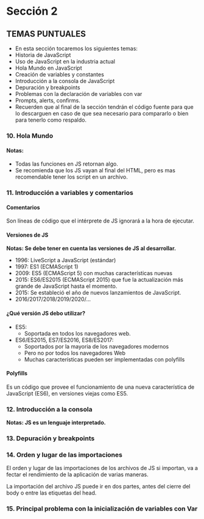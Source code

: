 # **Sección 2**
## **TEMAS PUNTUALES**

- En esta sección tocaremos los siguientes temas:
- Historia de JavaScript
- Uso de JavaScript en la industria actual
- Hola Mundo en JavaScript
- Creación de variables y constantes
- Introducción a la consola de JavaScript
- Depuración y breakpoints
- Problemas con la declaración de variables con var
- Prompts, alerts, confirms.
- Recuerden que al final de la sección tendrán el código fuente para que lo descarguen en caso de que sea necesario para compararlo o bien para tenerlo como respaldo.

### **10. Hola Mundo**

#### **Notas:**
- Todas las funciones en JS retornan algo.
- Se recomienda que los JS vayan al final del HTML, pero es mas recomendable tener los script en un archivo.

### **11. Introducción a variables y comentarios**

#### **Comentarios**

Son líneas de código que el intérprete de JS ignorará a la hora de ejecutar.

#### **Versiones de JS**
**Notas: Se debe tener en cuenta las versiones de JS al desarrollar.**
- 1996: LiveScript a JavaScript (estándar)
- 1997: ES1 (ECMAScript 1)
- 2009: ES5 (ECMAScript 5) con muchas características nuevas 
- 2015: ES6/ES2015 (ECMAScript 2015) que fue la actualización más grande de JavaScript hasta el momento.
- 2015: Se estableció el año de nuevos lanzamientos de JavaScript. 
- 2016/2017/2018/2019/2020/...  

#### **¿Qué versión JS debo utilizar?**

- ES5:
    - Soportada en todos los navegadores web.
- ES6/ES2015, ES7/ES2016, ES8/ES2017:
    - Soportados por la mayoria de los navegadores modernos 
    - Pero no por todos los navegadores Web
    - Muchas características pueden ser implementadas con polyfills

#### **Polyfills**

Es un código que provee el funcionamiento de una nueva característica de JavaScript (ES6), en versiones viejas como ES5.

### **12. Introducción a la consola**
**Notas: JS es un lenguaje interpretado.**

### **13. Depuración y breakpoints**

### **14. Orden y lugar de las importaciones**

El orden y lugar de las importaciones de los archivos de JS si importan, va a fectar el rendimiento de la aplicación de varias maneras.

La importación del archivo JS puede ir en dos partes, antes del cierre del body o entre las etiquetas del head.

### **15. Principal problema con la inicialización de variables con Var**
